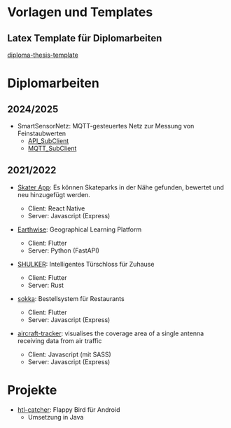 # Vorlagen und Templates
## Latex Template für Diplomarbeiten
[diploma-thesis-template](https://github.com/htl-anichstrasse/diploma-thesis-template)

# Diplomarbeiten
## 2024/2025

- SmartSensorNetz: MQTT-gesteuertes Netz zur Messung von Feinstaubwerten
  - [API_SubClient](https://github.com/htl-anichstrasse/smart_sensort_netz_API) 
  - [MQTT_SubClient](https://github.com/htl-anichstrasse/smart_sensort_netz_MQTT_SubClient)

## 2021/2022

- [Skater App](https://github.com/htl-anichstrasse/skatebuddy): Es können Skateparks in der Nähe gefunden, bewertet und neu hinzugefügt werden.
  - Client: React Native
  - Server: Javascript (Express)
 
- [Earthwise](https://github.com/htl-anichstrasse/earthwise): Geographical Learning Platform
  - Client: Flutter
  - Server: Python (FastAPI)
 
- [SHULKER](https://github.com/htl-anichstrasse/shulker): Intelligentes Türschloss für Zuhause
  - Client: Flutter
  - Server: Rust
  
- [sokka](https://github.com/htl-anichstrasse/sokka): Bestellsystem für Restaurants
  - Client: Flutter
  - Server: Javascript (Express)
 
- [aircraft-tracker](https://github.com/htl-anichstrasse/aircraft-tracker): visualises the coverage area of a single antenna receiving data from air traffic
  - Client: Javascript (mit SASS)
  - Server: Javascript (Express)  

# Projekte

- [htl-catcher](https://github.com/htl-anichstrasse/htl-catcher): Flappy Bird für Android
  - Umsetzung in Java
